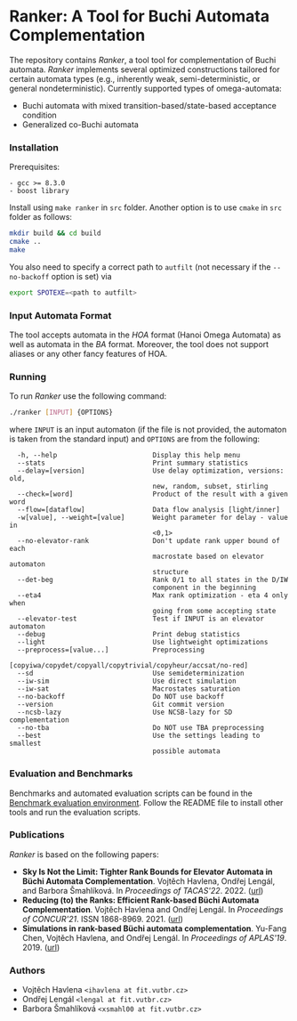 # Ranker: A Tool for Buchi Automata Complementation

The repository contains _Ranker_, a tool tool for complementation of Buchi
automata. _Ranker_ implements several optimized constructions tailored for
certain automata types (e.g., inherently weak, semi-deterministic, or general
nondeterministic). Currently supported types of omega-automata:
- Buchi automata with mixed transition-based/state-based acceptance condition
- Generalized co-Buchi automata

### Installation

Prerequisites:
```
- gcc >= 8.3.0
- boost library
```

Install using `make ranker` in `src` folder. Another option is to use `cmake`
in `src` folder as follows:
```sh
mkdir build && cd build
cmake ..
make
```
You also need to specify a correct
path to `autfilt` (not necessary if the `--no-backoff` option is set) via
```sh
export SPOTEXE=<path to autfilt>
```

### Input Automata Format

The tool accepts automata in the *HOA* format (Hanoi Omega Automata) as well as automata in the *BA* format.
Moreover, the tool does not support aliases or any other fancy features of HOA.

### Running

To run _Ranker_ use the following command:
```sh
./ranker [INPUT] {OPTIONS}
```
where `INPUT` is an input automaton (if the
file is not provided, the automaton is taken from the standard input) and `OPTIONS` are from the following:
```
  -h, --help                        Display this help menu
  --stats                           Print summary statistics
  --delay=[version]                 Use delay optimization, versions: old,
                                    new, random, subset, stirling
  --check=[word]                    Product of the result with a given word
  --flow=[dataflow]                 Data flow analysis [light/inner]
  -w[value], --weight=[value]       Weight parameter for delay - value in
                                    <0,1>
  --no-elevator-rank                Don't update rank upper bound of each
                                    macrostate based on elevator automaton
                                    structure
  --det-beg                         Rank 0/1 to all states in the D/IW
                                    component in the beginning
  --eta4                            Max rank optimization - eta 4 only when
                                    going from some accepting state
  --elevator-test                   Test if INPUT is an elevator automaton
  --debug                           Print debug statistics
  --light                           Use lightweight optimizations
  --preprocess=[value...]           Preprocessing
                                    [copyiwa/copydet/copyall/copytrivial/copyheur/accsat/no-red]
  --sd                              Use semideterminization
  --iw-sim                          Use direct simulation
  --iw-sat                          Macrostates saturation
  --no-backoff                      Do NOT use backoff
  --version                         Git commit version
  --ncsb-lazy                       Use NCSB-lazy for SD complementation
  --no-tba                          Do NOT use TBA preprocessing
  --best                            Use the settings leading to smallest
                                    possible automata
```

### Evaluation and Benchmarks

Benchmarks and automated evaluation scripts can be found in the [Benchmark evaluation environment](https://github.com/VeriFIT/ba-compl-eval). Follow the README file to install other tools and run the evaluation scripts.

### Publications

_Ranker_ is based on the following papers:

- **Sky Is Not the Limit: Tighter Rank Bounds for Elevator Automata in Büchi Automata Complementation**. Vojtěch Havlena, Ondřej Lengál, and Barbora Šmahlíková. In *Proceedings of TACAS'22*. 2022. ([url](https://link.springer.com/chapter/10.1007/978-3-030-99527-0_7))
- **Reducing (to) the Ranks: Efficient Rank-based Büchi Automata Complementation**. Vojtěch Havlena and Ondřej Lengál. In
  *Proceedings of CONCUR'21*. ISSN 1868-8969. 2021.
  ([url](https://drops.dagstuhl.de/opus/volltexte/2021/14379/))
- **Simulations in rank-based Büchi automata complementation**. Yu-Fang Chen, Vojtěch Havlena, and Ondřej Lengál. In *Proceedings of APLAS'19*. 2019. ([url](https://link.springer.com/chapter/10.1007/978-3-030-34175-6_23))

### Authors

- Vojtěch Havlena `<ihavlena at fit.vutbr.cz>`
- Ondřej Lengál `<lengal at fit.vutbr.cz>`
- Barbora Šmahlíková `<xsmahl00 at fit.vutbr.cz>`

